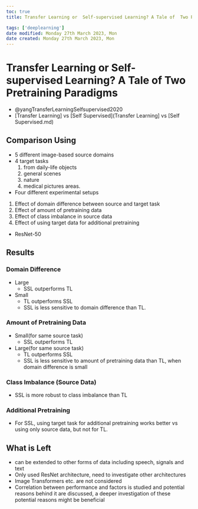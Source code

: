 ```yaml
---
toc: true
title: Transfer Learning or  Self-supervised Learning? A Tale of  Two Pretraining Paradigms

tags: ['deeplearning']
date modified: Monday 27th March 2023, Mon
date created: Monday 27th March 2023, Mon
---
```


# Transfer Learning or Self-supervised Learning? A Tale of Two Pretraining Paradigms


- @yangTransferLearningSelfsupervised2020
- [Transfer Learning]  vs [Self Supervised](Transfer Learning]  vs [Self Supervised.md) 

## Comparison Using
- 5 different image-based source domains
- 4 target tasks
	1. from daily-life objects
	2. general scenes
	3. nature
	4. medical pictures areas.
- Four different experimental setups 

1. Effect of domain difference between source and target task
2. Effect of amount of pretraining data
3. Effect of class imbalance in source data
4. Effect of using target data for additional pretraining
- ResNet-50

## Results

### Domain Difference
- Large
	- SSL outperforms TL
- Small
	- TL outperforms SSL
	- SSL is less sensitive to domain difference than TL.

### Amount of Pretraining Data
- Small(for same source task)
	- SSL outperforms TL
- Large(for same source task)
	- TL outperforms SSL
	- SSL is less sensitive to amount of pretraining data than TL, when domain difference is small

### Class Imbalance (Source Data)
- SSL is more robust to class imbalance than TL

### Additional Pretraining
- For SSL, using target task for additional pretraining works better vs using only source data, but not for TL.

## What is Left
- can be extended to other forms of data including speech, signals and text
- Only used ResNet architecture, need to investigate other architectures
- Image Transformers etc. are not considered
- Correlation between performance and factors is studied and potential reasons behind it are discussed, a deeper investigation of these potential reasons might be beneficial



